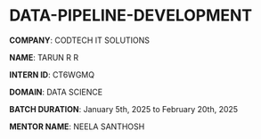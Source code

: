 # DATA-PIPELINE-DEVELOPMENT

**COMPANY**: CODTECH IT SOLUTIONS

**NAME**: TARUN R R

**INTERN ID**: CT6WGMQ

**DOMAIN**: DATA SCIENCE

**BATCH DURATION**:  January 5th, 2025 to February 20th, 2025

**MENTOR NAME**: NEELA SANTHOSH
